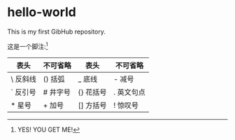 # hello-world
This is my first GibHub repository.

这是一个脚注:[^GITHUB]

[^GITHUB]: YES! YOU GET ME!

| 表头      | 不可省略  | 表头       | 不可省略    |
| --------- | --------- | ---------- | ----------- |
| \  反斜线 | ()  括弧  | _  底线    | -  减号     |
| `  反引号 | #  井字号 | {}  花括号 | .  英文句点 |
| *  星号   | +  加号   | []  方括号 | !  惊叹号   |
